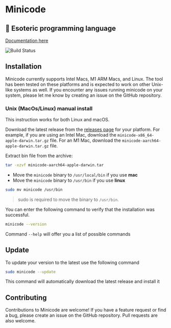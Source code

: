 # Minicode

## 👹 Esoteric programming language

[Documentation here](https://leonovk.github.io/minicode/)

![Build Status](https://github.com/leonovk/minicode/actions/workflows/ci.yml/badge.svg)

## Installation

Minicode currently supports Intel Macs, M1 ARM Macs, and Linux. The tool has been tested on these platforms and is expected to work on other Unix-like systems as well. If you encounter any issues running minicode on your system, please let me know by creating an issue on the GitHub repository.

### Unix (MacOs/Linux) manual install

This instruction works for both Linux and macOS.

Download the latest release from the [releases page](https://github.com/leonovk/minicode/releases) for your platform. For example, if you are using an Intel Mac, download the `minicode-x86_64-apple-darwin.tar.gz` file. For an M1 Mac, download the `minicode-aarch64-apple-darwin.tar.gz` file.

Extract bin file from the archive:

```bash
tar -xzvf minicode-aarch64-apple-darwin.tar
```

- Move the `minicode` binary to `/usr/local/bin` if you use **mac**
- Move the `minicode` binary to `/usr/bin` if you use **linux**
  
```bash
sudo mv minicode /usr/bin
```

> sudo is required to move the binary to `/usr/bin`.

You can enter the following command to verify that the installation was successful.

```bash
minicode --version
```

Command `--help` will offer you a list of possible commands

## Update

To update your version to the latest use the following command

```bash
sudo minicode --update
```

This command will automatically download the latest release and install it

## Contributing

Contributions to Minicode are welcome! If you have a feature request or find a bug, please create an issue on the GitHub repository. Pull requests are also welcome.
